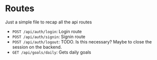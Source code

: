 # Routes

Just a simple file to recap all the api routes

* `POST /api/auth/login`: Login route
* `POST /api/auth/signin`: Signin route
* `POST /api/auth/logout`: TODO. Is this necessary? Maybe to close the session on the backend.
* `GET /api/goals/daily`: Gets daily goals